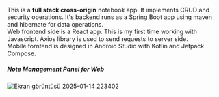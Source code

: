 This is a <b>full stack cross-origin</b> notebook app. It implements CRUD and security operations.
It's backend runs as a Spring Boot app using maven and hibernate for data operations.</br>
Web frontend side is a React app. This is my first time working with Javascript. Axios library is used to send requests to server side.</br>
Mobile forntend is designed in Android Studio with Kotlin and Jetpack Compose. 

<h5>Note Management Panel for Web</h5>

![Ekran görüntüsü 2025-01-14 223402](https://github.com/user-attachments/assets/4e2baced-8cf2-489b-9044-4099bc336bda)
